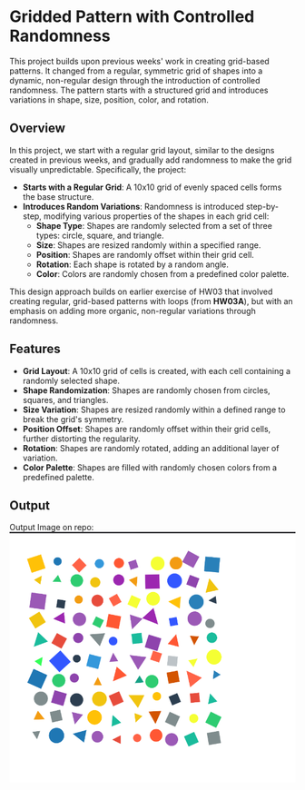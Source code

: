 # Gridded Pattern with Controlled Randomness

This project builds upon previous weeks' work in creating grid-based patterns. It changed from a regular, symmetric grid of shapes into a dynamic, non-regular design through the introduction of controlled randomness. The pattern starts with a structured grid and introduces variations in shape, size, position, color, and rotation.

## Overview

In this project, we start with a regular grid layout, similar to the designs created in previous weeks, and gradually add randomness to make the grid visually unpredictable. Specifically, the project:

- **Starts with a Regular Grid**: A 10x10 grid of evenly spaced cells forms the base structure.
- **Introduces Random Variations**: Randomness is introduced step-by-step, modifying various properties of the shapes in each grid cell:
  - **Shape Type**: Shapes are randomly selected from a set of three types: circle, square, and triangle.
  - **Size**: Shapes are resized randomly within a specified range.
  - **Position**: Shapes are randomly offset within their grid cell.
  - **Rotation**: Each shape is rotated by a random angle.
  - **Color**: Colors are randomly chosen from a predefined color palette.

This design approach builds on earlier exercise of HW03 that involved creating regular, grid-based patterns with loops (from **HW03A**), but with an emphasis on adding more organic, non-regular variations through randomness.

## Features

- **Grid Layout**: A 10x10 grid of cells is created, with each cell containing a randomly selected shape.
- **Shape Randomization**: Shapes are randomly chosen from circles, squares, and triangles.
- **Size Variation**: Shapes are resized randomly within a defined range to break the grid's symmetry.
- **Position Offset**: Shapes are randomly offset within their grid cells, further distorting the regularity.
- **Rotation**: Shapes are randomly rotated, adding an additional layer of variation.
- **Color Palette**: Shapes are filled with randomly chosen colors from a predefined palette.

## Output
Output Image on repo:  
![image description](HW04A.png)
